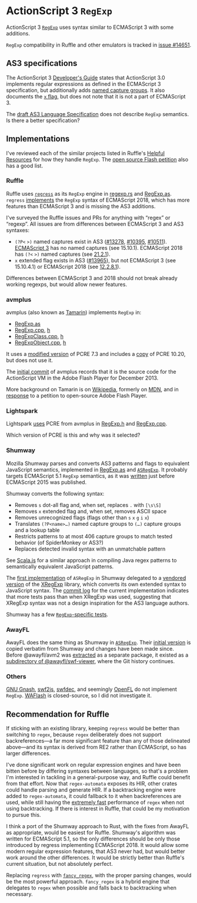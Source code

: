 # ActionScript 3 `RegExp`

ActionScript 3 [`RegExp`](https://help.adobe.com/en_US/FlashPlatform/reference/actionscript/3/RegExp.html)
uses syntax similar to ECMAScript 3 with some additions.

`RegExp` compatibility in Ruffle and other emulators is tracked in [issue #14651](https://github.com/ruffle-rs/ruffle/issues/14651).

## AS3 specifications

The ActionScript 3 [Developer's Guide](https://help.adobe.com/en_US/as3/dev/WS5b3ccc516d4fbf351e63e3d118a9b90204-7ea9.html)
states that ActionScript 3.0 implements regular expressions as defined in the
ECMAScript 3 specification, but additionally adds [named capture groups](https://help.adobe.com/en_US/as3/dev/WS5b3ccc516d4fbf351e63e3d118a9b90204-7e9a.html#WS5b3ccc516d4fbf351e63e3d118a9b90204-7e9a__WS5b3ccc516d4fbf351e63e3d118a9b90204-7e80).
It also documents the [`x` flag](https://help.adobe.com/en_US/as3/dev/WS5b3ccc516d4fbf351e63e3d118a9b90204-7ea7.html),
but does not note that it is not a part of ECMAScript 3.

The [draft AS3 Language Specification](https://archives.ecma-international.org/2005/misc/as3lang.pdf)
does not describe `RegExp` semantics. Is there a better specification?

## Implementations

I've reviewed each of the similar projects listed in Ruffle's [Helpful Resources](https://github.com/ruffle-rs/ruffle/wiki/Helpful-Resources#similar-projects)
for how they handle `RegExp`. The [open source Flash petition](https://github.com/open-source-flash/open-source-flash)
also has a good list.

### Ruffle

Ruffle uses [`regress`](https://github.com/ridiculousfish/regress) as its
`RegExp` engine in [regexp.rs](https://github.com/ruffle-rs/ruffle/blob/master/core/src/avm2/regexp.rs)
and [RegExp.as](https://github.com/ruffle-rs/ruffle/blob/master/core/src/avm2/globals/RegExp.as).
`regress` [implements](https://docs.rs/regress/latest/regress/#supported-syntax)
the `RegExp` syntax of ECMAScript 2018, which has more features than ECMAScript
3 and is missing the AS3 additions.

I've surveyed the Ruffle issues and PRs for anything with “regex” or “regexp”.
All issues are from differences between ECMAScript 3 and AS3 syntaxes:

- `(?P<` `>)` named captures exist in AS3 ([#13278](https://github.com/ruffle-rs/ruffle/issues/13278),
  [#10395](https://github.com/ruffle-rs/ruffle/issues/10395), [#10511](https://github.com/ruffle-rs/ruffle/issues/10511)).
  [ECMAScript 3](https://ecma-international.org/wp-content/uploads/ECMA-262_3rd_edition_december_1999.pdf)
  has no named captures (see 15.10.1). ECMAScript 2018 has `(?<` `>)` named
  captures (see [21.2.1](https://262.ecma-international.org/9.0/#prod-GroupSpecifier)).
- `x` extended flag exists in AS3 ([#13965](https://github.com/ruffle-rs/ruffle/issues/13965)),
  but not ECMAScript 3 (see 15.10.4.1) or ECMAScript 2018 (see [12.2.8.1](https://262.ecma-international.org/9.0/#sec-primary-expression-regular-expression-literals-static-semantics-early-errors)).

Differences between ECMAScript 3 and 2018 should not break already working
regexps, but would allow newer features.

### avmplus

avmplus (also known as [Tamarin](https://en.wikipedia.org/wiki/Tamarin_(software)))
implements `RegExp` in:

- [RegExp.as](https://github.com/adobe/avmplus/blob/master/core/RegExp.as)
- [RegExp.cpp](https://github.com/adobe/avmplus/blob/master/core/RegExp.cpp),
  [h](https://github.com/adobe/avmplus/blob/master/core/RegExp.h)
- [RegExpClass.cpp](https://github.com/adobe/avmplus/blob/master/core/RegExpClass.cpp),
  [h](https://github.com/adobe/avmplus/blob/master/core/RegExpClass.h)
- [RegExpObject.cpp](https://github.com/adobe/avmplus/blob/master/core/RegExpObject.cpp),
  [h](https://github.com/adobe/avmplus/blob/master/core/RegExpObject.h)

It uses a [modified version](https://github.com/adobe/avmplus/tree/master/pcre)
of PCRE 7.3 and includes a [copy](https://github.com/adobe/avmplus/tree/master/pcre2)
of PCRE 10.20, but does not use it.

The [initial commit](https://github.com/adobe/avmplus/commit/65a05927767f3735db37823eebf7d743531f5d37)
of avmplus records that it is the source code for the ActionScript VM in the
Adobe Flash Player for December 2013.

More background on Tamarin is on [Wikipedia](https://en.wikipedia.org/wiki/Tamarin_(software)),
formerly on [MDN](https://web.archive.org/web/20161003214723/https://developer.mozilla.org/en-US/docs/Archive/Mozilla/Tamarin),
and in [response](https://github.com/open-source-flash/open-source-flash/issues/54)
to a petition to open-source Adobe Flash Player.

### Lightspark

Lightspark [uses](https://github.com/lightspark/lightspark/issues/224) PCRE from
avmplus in [RegExp.h] and [RegExp.cpp].

Which version of PCRE is this and why was it selected?

[RegExp.h]: https://github.com/lightspark/lightspark/blob/master/src/scripting/toplevel/RegExp.h
[RegExp.cpp]: https://github.com/lightspark/lightspark/blob/master/src/scripting/toplevel/RegExp.cpp

### Shumway

Mozilla Shumway parses and converts AS3 patterns and flags to equivalent
JavaScript semantics, implemented in [RegExp.as] and [`ASRegExp`]. It probably
targets ECMAScript 5.1 `RegExp` semantics, as it was [written](https://github.com/mozilla/shumway/blob/2bbdb5ce0db7796bfd832dc26c6ec25737eb15d7/src/avm2/nat.ts#L1659-L1926)
just before ECMAScript 2015 was published.

Shumway converts the following syntax:
- Removes `s` dot-all flag and, when set, replaces `.` with `[\s\S]`
- Removes `x` extended flag and, when set, removes ASCII space ` `
- Removes unrecognized flags (flags other than `s` `x` `g` `i` `x`)
- Translates `(?P<name>…)` named capture groups to `(…)` capture groups and a
  lookup table
- Restricts patterns to at most 406 capture groups to match tested behavior
  (of SpiderMonkey or AS3?)
- Replaces detected invalid syntax with an unmatchable pattern

See [Scala.js](java.md#scalajs) for a similar approach in compiling Java regex
patterns to semantically equivalent JavaScript patterns.

The [first implementation](https://github.com/mozilla/shumway/blob/84cafb5801e83ee12e8b3889b25a352d05befa1d/src/avm2/native.ts#L1668-L1814)
of `ASRegExp` in Shumway delegated to a [vendored version](https://github.com/mozilla/shumway/blob/84cafb5801e83ee12e8b3889b25a352d05befa1d/src/avm2/xregexp.ts)
of the [XRegExp](../libs/xregexp.md) library, which converts its own extended
syntax to JavaScript syntax. The [commit log](https://github.com/mozilla/shumway/commit/2bbdb5ce0db7796bfd832dc26c6ec25737eb15d7)
for the current implementation indicates that more tests pass than when XRegExp
was used, suggesting that XRegExp syntax was not a design inspiration for the
AS3 language authors.

Shumway has a few [`RegExp`-specific tests](https://github.com/mozilla/shumway/tree/master/test/avm2/acceptance/as3/RegExp).

[RegExp.as]: https://github.com/mozilla/shumway/blob/master/src/libs/builtin/RegExp.as
[`ASRegExp`]: https://github.com/mozilla/shumway/blob/master/src/avm2/nat.ts#L1800-L2075

### AwayFL

AwayFL does the same thing as Shumway in [`ASRegExp`](https://github.com/awayfl/avm2/blob/dev/lib/nat/ASRegExp.ts).
Their [initial version](https://github.com/awayfl/swf-loader/blob/b4579d10decc98d0d5a177ead132d2bcc15244df/lib/factories/avm2/nat.ts#L1800-L2075)
is copied verbatim from Shumway and changes have been made since. Before
@awayfl/avm2 was [extracted](https://github.com/awayfl/avm2/commit/d8217f69da85104840f229cb2994f81f1576993a)
as a separate package, it existed as a [subdirectory of @awayfl/swf-viewer](https://github.com/awayfl/swf-loader/tree/v0.3.134/lib/factories/avm2),
where the Git history continues.

### Others

[GNU Gnash](https://www.gnu.org/software/gnash/), [swf2js](https://github.com/swf2js/swf2js),
[swfdec](https://github.com/mltframework/swfdec), and seemingly [OpenFL](https://github.com/openfl/openfl)
do not implement `RegExp`. [WAFlash](https://vidkidz.github.io/) is
closed-source, so I did not investigate it.

## Recommendation for Ruffle

If sticking with an existing library, keeping `regress` would be better than
switching to `regex`, because `regex` deliberately does not support
backreferences—a far more significant feature than any of those delineated
above—and its syntax is derived from RE2 rather than ECMAScript, so has larger
differences.

I've done significant work on regular expression engines and have been bitten
before by differing syntaxes between languages, so that's a problem I'm
interested in tackling in a general-purpose way, and Ruffle could benefit from
that effort. Now that `regex-automata` exposes its HIR, other crates could
handle parsing and generate HIR. If a backtracking engine were added to
`regex-automata`, it could fallback to it when backreferences are used, while
still having the [extremely fast](https://github.com/BurntSushi/rebar)
performance of `regex` when not using backtracking. If there is interest in
Ruffle, that could be my motivation to pursue this.

I think a port of the Shumway approach to Rust, with the fixes from AwayFL as
appropriate, would be easiest for Ruffle. Shumway's algorithm was written for
ECMAScript 5.1, so the only differences should be only those introduced by
regress implementing ECMAScript 2018. It would allow some modern regular
expression features, that AS3 never had, but would better work around the other
differences. It would be strictly better than Ruffle's current situation, but
not absolutely perfect.

Replacing `regress` with [`fancy_regex`](https://github.com/fancy-regex/fancy-regex),
with the proper parsing changes, would be the most powerful approach.
`fancy_regex` is a hybrid engine that delegates to `regex` when possible and
falls back to backtracking when necessary.
